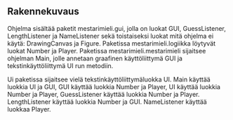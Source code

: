 ## Rakennekuvaus

Ohjelma sisältää paketit mestarimieli.gui, jolla on luokat GUI, GuessListener, LengthListener ja NameListener sekä toistaiseksi luokat mitä ohjelma ei käytä: DrawingCanvas ja Figure. Paketissa mestarimieli.logiikka löytyvät luokat Number ja Player. Paketissa mestarimieli.mestarimieli sijaitsee ohjelman Main, jolle annetaan graafinen käyttöliittymä GUI ja tekstinkäyttöliittymä UI run metodiin. 

Ui paketissa sijaitsee vielä tekstinkäyttöliittymäluokka UI. Main käyttää luokkia UI ja GUI, GUI käyttää luokkia Number ja Player, UI käyttää luokkia Number ja Player, GuessListener käyttää luokkia Number ja Player. LengthListener käyttää luokkia Number ja GUI. NameListener käyttää luokkaa Player.
